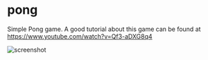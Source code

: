 # pong
Simple Pong game. A good tutorial about this game can be found at https://www.youtube.com/watch?v=Qf3-aDXG8q4

![screenshot](https://user-images.githubusercontent.com/50113423/137897980-8c4d9779-3c18-46da-b2f3-8ca2595cef8f.png)
